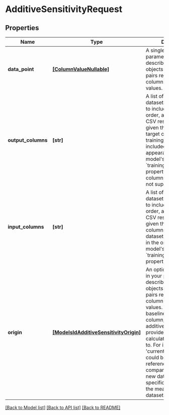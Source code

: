 # AdditiveSensitivityRequest


## Properties
Name | Type | Description | Notes
------------ | ------------- | ------------- | -------------
**data_point** | [**[ColumnValueNullable]**](ColumnValueNullable.md) | A single point in your parameter space described by an array of objects with key:value pairs representing the column names and their values. | 
**output_columns** | **[str]** | A list of the training dataset&#39;s column names to include, in the list&#39;s order, as rows in the CSV response.   If not given then all continuous target columns in the training dataset will be included in the order of appearance in the model&#39;s &#x60;trainingColumnHeaders&#x60; property.  Categorical columns are currently not supported.  | [optional] 
**input_columns** | **[str]** | A list of the training dataset&#39;s column names to include, in the list&#39;s order, as columns in the CSV response.  If not given then all the columns in the training dataset will be included in the order of the model&#39;s &#x60;trainingColumnHeaders&#x60; property. | [optional] 
**origin** | [**[ModelsIdAdditiveSensitivityOrigin]**](ModelsIdAdditiveSensitivityOrigin.md) | An optional single point in your parameter space described by an array of objects with key:value pairs representing the column names and their values. It is used to set a baseline value for each column, which the additive sensitivity of the provided data point is calculated with respect to. For instance, the &#39;current best&#39; entry could be provided as a reference point to compare differences to a new data point. If no specific point is given, the mean/mode of the dataset will be used. | [optional] 

[[Back to Model list]](../README.md#documentation-for-models) [[Back to API list]](../README.md#documentation-for-api-endpoints) [[Back to README]](../README.md)



